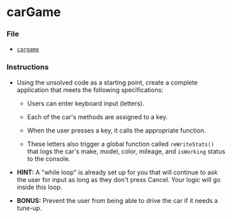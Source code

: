 # carGame
### File

* [`cargame`](Unsolved/cargame.html)

### Instructions

* Using the unsolved code as a starting point, create a complete application that meets the following specifications:

  * Users can enter keyboard input (letters).

  * Each of the car's methods are assigned to a key.

  * When the user presses a key, it calls the appropriate function.

  * These letters also trigger a global function called `reWriteStats()` that logs the car's make, model, color, mileage, and `isWorking` status to the console.

* **HINT:** A "while loop" is already set up for you that will continue to ask the user for input as long as they don't press Cancel. Your logic will go inside this loop.

* **BONUS:** Prevent the user from being able to drive the car if it needs a tune-up.
